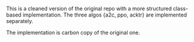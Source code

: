 This is a cleaned version of the original repo with a more structured class-based implementation. The three algos {a2c, ppo, acktr} are implemented separately.

The implementation is carbon copy of the original one. 
